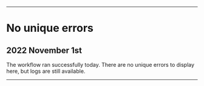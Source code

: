 
***

# No unique errors

## 2022 November 1st

The workflow ran successfully today. There are no unique errors to display here, but logs are still available.

***
